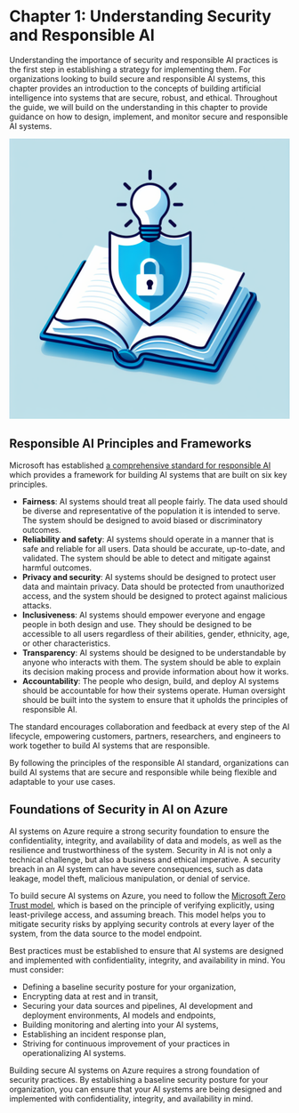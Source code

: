 # Chapter 1: Understanding Security and Responsible AI

Understanding the importance of security and responsible AI practices is the first step in establishing a strategy for implementing them. For organizations looking to build secure and responsible AI systems, this chapter provides an introduction to the concepts of building artificial intelligence into systems that are secure, robust, and ethical. Throughout the guide, we will build on the understanding in this chapter to provide guidance on how to design, implement, and monitor secure and responsible AI systems.

![Understanding Security and Responsible AI](../media/chapter_01.jpeg)

## Responsible AI Principles and Frameworks

Microsoft has established [a comprehensive standard for responsible AI](https://blogs.microsoft.com/wp-content/uploads/prod/sites/5/2022/06/Microsoft-Responsible-AI-Standard-v2-General-Requirements-3.pdf) which provides a framework for building AI systems that are built on six key principles.

- **Fairness**: AI systems should treat all people fairly. The data used should be diverse and representative of the population it is intended to serve. The system should be designed to avoid biased or discriminatory outcomes.
- **Reliability and safety**: AI systems should operate in a manner that is safe and reliable for all users. Data should be accurate, up-to-date, and validated. The system should be able to detect and mitigate against harmful outcomes.
- **Privacy and security**: AI systems should be designed to protect user data and maintain privacy. Data should be protected from unauthorized access, and the system should be designed to protect against malicious attacks.
- **Inclusiveness**: AI systems should empower everyone and engage people in both design and use. They should be designed to be accessible to all users regardless of their abilities, gender, ethnicity, age, or other characteristics.
- **Transparency**: AI systems should be designed to be understandable by anyone who interacts with them. The system should be able to explain its decision making process and provide information about how it works.
- **Accountability**: The people who design, build, and deploy AI systems should be accountable for how their systems operate. Human oversight should be built into the system to ensure that it upholds the principles of responsible AI.

The standard encourages collaboration and feedback at every step of the AI lifecycle, empowering customers, partners, researchers, and engineers to work together to build AI systems that are responsible.

By following the principles of the responsible AI standard, organizations can build AI systems that are secure and responsible while being flexible and adaptable to your use cases.

## Foundations of Security in AI on Azure

AI systems on Azure require a strong security foundation to ensure the confidentiality, integrity, and availability of data and models, as well as the resilience and trustworthiness of the system. Security in AI is not only a technical challenge, but also a business and ethical imperative. A security breach in an AI system can have severe consequences, such as data leakage, model theft, malicious manipulation, or denial of service.

To build secure AI systems on Azure, you need to follow the [Microsoft Zero Trust model](https://learn.microsoft.com/en-us/azure/well-architected/security/), which is based on the principle of verifying explicitly, using least-privilege access, and assuming breach. This model helps you to mitigate security risks by applying security controls at every layer of the system, from the data source to the model endpoint.

Best practices must be established to ensure that AI systems are designed and implemented with confidentiality, integrity, and availability in mind. You must consider:

- Defining a baseline security posture for your organization,
- Encrypting data at rest and in transit,
- Securing your data sources and pipelines, AI development and deployment environments, AI models and endpoints,
- Building monitoring and alerting into your AI systems,
- Establishing an incident response plan,
- Striving for continuous improvement of your practices in operationalizing AI systems.

Building secure AI systems on Azure requires a strong foundation of security practices. By establishing a baseline security posture for your organization, you can ensure that your AI systems are being designed and implemented with confidentiality, integrity, and availability in mind.
